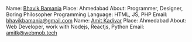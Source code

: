 Name: [Bhavik Bamania](https://github.com/bhavikji)
Place: Ahmedabad
About: Programmer, Designer, Boring Philosopher
Programming Language: HTML, JS, PHP
Email: bhavikbamania@gmail.com
Name: [Amit Kadivar](https://github.com/wmtamit)
Place: Ahmedabad
About: Web Developer, work with Nodejs, Reactjs, Python
Email: amitk@webmob.tech
